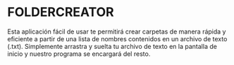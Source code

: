 # FOLDERCREATOR
Esta aplicación fácil de usar te permitirá crear carpetas de manera rápida y eficiente a partir de una lista de nombres contenidos en un archivo de texto (.txt). Simplemente arrastra y suelta tu archivo de texto en la pantalla de inicio y nuestro programa se encargará del resto.
